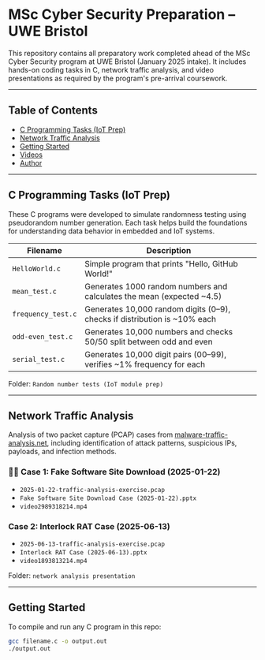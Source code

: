 # MSc Cyber Security Preparation – UWE Bristol

This repository contains all preparatory work completed ahead of the MSc Cyber Security program at UWE Bristol (January 2025 intake). It includes hands-on coding tasks in C, network traffic analysis, and video presentations as required by the program's pre-arrival coursework.

---

## Table of Contents

- [C Programming Tasks (IoT Prep)](#c-programming-tasks-iot-prep)
- [Network Traffic Analysis](#network-traffic-analysis)
- [Getting Started](#getting-started)
- [Videos](#videos)
- [Author](#author)

---

## C Programming Tasks (IoT Prep)

These C programs were developed to simulate randomness testing using pseudorandom number generation. Each task helps build the foundations for understanding data behavior in embedded and IoT systems.

| Filename          | Description |
|-------------------|-------------|
| `HelloWorld.c`    | Simple program that prints "Hello, GitHub World!" |
| `mean_test.c`     | Generates 1000 random numbers and calculates the mean (expected ~4.5) |
| `frequency_test.c`| Generates 10,000 random digits (0–9), checks if distribution is ~10% each |
| `odd-even_test.c` | Generates 10,000 numbers and checks 50/50 split between odd and even |
| `serial_test.c`   | Generates 10,000 digit pairs (00–99), verifies ~1% frequency for each |

Folder: `Random number tests (IoT module prep)`

---

## Network Traffic Analysis

Analysis of two packet capture (PCAP) cases from [malware-traffic-analysis.net](https://www.malware-traffic-analysis.net/), including identification of attack patterns, suspicious IPs, payloads, and infection methods.

### 🕵️‍♂️ Case 1: Fake Software Site Download (2025-01-22)
- `2025-01-22-traffic-analysis-exercise.pcap`
- `Fake Software Site Download Case (2025-01-22).pptx`
- `video2989318214.mp4`

### Case 2: Interlock RAT Case (2025-06-13)
- `2025-06-13-traffic-analysis-exercise.pcap`
- `Interlock RAT Case (2025-06-13).pptx`
- `video1893813214.mp4`

Folder: `network analysis presentation`

---

## Getting Started

To compile and run any C program in this repo:

```bash
gcc filename.c -o output.out
./output.out
